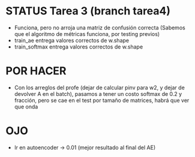 # STATUS Tarea 3 (branch tarea4)

- Funciona, pero no arroja una matriz de confusión correcta (Sabemos que el algoritmo de métricas funciona, por testing previos)
- train_ae entrega valores correctos de w.shape
- train_softmax entrega valores correctos de w.shape

# POR HACER
- Con los arreglos del profe (dejar de calcular pinv para w2, y dejar de devolver A en el batch), pasamos a tener un costo softmax de 0.2 y fracción, pero se cae en el test por tamaño de matrices, habrá que ver que onda

# OJO
- lr en autoencoder -> 0.01 (mejor resultado al final del AE)